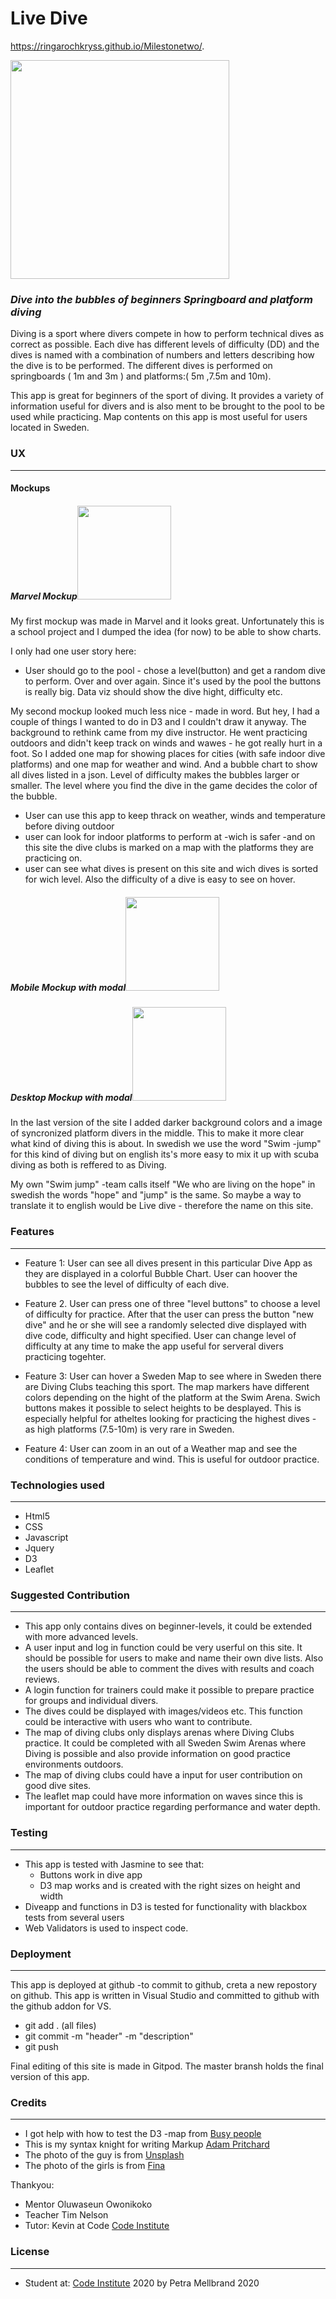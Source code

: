 # Live Dive

https://ringarochkryss.github.io/Milestonetwo/.

<img src="https://github.com/ringarochkryss/Milestonetwo/blob/master/livedivedesktopfinnished.png" height="350">

### *Dive into the bubbles of beginners Springboard and platform diving* 

Diving is a sport where divers compete in how to perform technical dives as correct as possible. Each dive has different levels of difficulty (DD) and the dives is named with a combination of numbers and letters describing how the dive is to be performed. The different dives is performed on springboards ( 1m and 3m ) and platforms:( 5m ,7.5m and 10m). 

This app is great for beginners of the sport of diving. It provides a variety of information useful for divers and is also ment to be brought to the pool to be used while practicing. Map contents on this app is most useful for users located in Sweden.  

### UX
---
#### Mockups 
##### Marvel Mockup<img src="https://github.com/ringarochkryss/Milestonetwo/blob/master/marvel%20mockup%20.png" height="150">
My first mockup was made in Marvel and it looks great. Unfortunately this is a school project and  I dumped the idea (for now) to be able to show charts. 

I only had one user story here:

* User should go to the pool - chose a level(button) and get a random dive to perform. Over and over again. Since it's used by the pool the buttons is really big.
Data viz should show the dive hight, difficulty etc.

My second mockup looked much less nice - made in word. But hey, I had a couple of things I wanted to do in D3 and I couldn't draw
it anyway. The background to rethink came from my dive instructor. He went practicing outdoors and didn't keep track on winds
and wawes - he got really hurt in a foot.  So I added one map for showing places for cities (with safe indoor dive platforms) and one map for weather and wind. 
And a bubble chart to show all dives listed in a json. Level of difficulty makes the bubbles larger or smaller. The level where you find the dive in the game decides the color of the bubble. 


* User can use this app to keep thrack on weather, winds and temperature before diving outdoor
* user can look for indoor platforms to perform at -wich is safer -and on this site the dive clubs is marked on a map with the platforms they are practicing on. 
* user can see what dives is present on this site and wich dives is sorted for wich level. Also the difficulty of a dive is easy to see on hover.

##### Mobile Mockup with modal<img src="https://github.com/ringarochkryss/Milestonetwo/blob/master/divemockupmobile.png" height="150">
##### Desktop Mockup with modal<img src="https://github.com/ringarochkryss/Milestonetwo/blob/master/divemockupdesktop.png" height="150">

In the last version of the site I added darker background colors and a image of syncronized platform divers in the middle. This to make it  more clear what kind of diving this is about. In swedish we use the word "Swim -jump" for this kind of diving but on english its's more easy to mix it up with scuba diving as both is reffered to as Diving. 

My own "Swim jump" -team calls itself "We who are living on the hope" in swedish the words "hope" and "jump" is the same. So maybe a way to translate it to english would be Live dive - therefore the name on this site. 
### Features
---

* Feature 1: User can see all dives present in this particular Dive App as they are displayed in a colorful Bubble Chart. User can hoover the bubbles to see the level of difficulty of each dive. 

* Feature 2. User can press one of three "level buttons" to choose a level of difficulty for practice. After that the user can press the button "new dive" and he or she will see a randomly selected dive displayed with dive code, difficulty and hight specified. User can change level of difficulty at any time to make the app useful for serveral divers practicing togehter. 

* Feature 3: User can hover a Sweden Map to see where in Sweden there are Diving Clubs teaching this sport. The map markers have different colors depending on the hight of the platform at the Swim Arena. Swich buttons makes it possible to select heights to be desplayed. This is especially helpful for atheltes looking for practicing the highest dives -as high platforms (7.5-10m) is very rare in Sweden.

* Feature 4: User can zoom in an out of a Weather map and see the conditions of temperature and wind. This is useful for outdoor practice. 


### Technologies used
---
* Html5
* CSS
* Javascript
* Jquery
* D3
* Leaflet

### Suggested Contribution
---
* This app only contains dives on beginner-levels, it could be extended with more advanced levels.
* A user input and log in function could be very userful on this site. It should be possible for users to make and name their own dive lists. Also the users should be able to comment the dives with results and coach reviews. 
* A login function for trainers could make it possible to prepare practice for groups and individual divers. 
* The dives could be displayed with images/videos etc. This function could be interactive with users who want to contribute.
* The map of diving clubs only displays arenas where Diving Clubs practice. It could be completed with all Sweden Swim Arenas where Diving is possible and also provide information on good practice environments outdoors.
* The map of diving clubs could have a input for user contribution on good dive sites.
* The leaflet map could have more information on waves since this is important for outdoor practice regarding performance and water depth.

### Testing
---
* This app is tested with Jasmine to see that: 
  * Buttons work in dive app
  * D3 map works and is created with the right sizes on height and width
 * Diveapp and functions in D3 is tested for functionality with blackbox tests from several users
 * Web Validators is used to inspect code.
  

### Deployment
---
This app is deployed at github -to commit to github, creta a new repostory on github.
This app is written in Visual Studio and committed to github with the github addon for VS.

* git add . (all files)
* git commit -m "header" -m "description"
* git push

Final editing of this site is made in Gitpod. The master bransh holds the final version of this app. 

### Credits
---
* I got help with how to test the D3 -map from [Busy people](https://busypeoples.github.io/post/testing-d3-with-jasmine/)
* This is my syntax knight for writing Markup [Adam Pritchard ](https://github.com/adam-p/markdown-here/wiki/Markdown-Cheatsheet)
* The photo of the guy is from [Unsplash](https://unsplash.com/)
* The photo of the girls is from [Fina](www.fina.org)



Thankyou:
* Mentor  Oluwaseun Owonikoko
* Teacher Tim Nelson
* Tutor: Kevin at Code [Code Institute](https://codeinstitute.net/)

### License
---
* Student at:
[Code Institute](https://codeinstitute.net/) 2020
by Petra Mellbrand 2020









